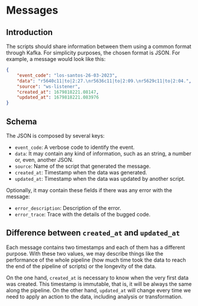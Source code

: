 # Messages

## Introduction

The scripts should share information between them using a common format through
Kafka. For simplicity purposes, the chosen format is JSON. For example, a
message would look like this:
```json
{
    "event_code": "los-santos-26-03-2023",
    "data": "r5640c11|to|2:27.\nr5636c11|to|2:09.\nr5629c11|to|2:04.",
    "source": "ws-listener",
    "created_at": 1679818221.08147,
    "updated_at": 1679818221.083976
}
```

## Schema

The JSON is composed by several keys:
- `event_code`: A verbose code to identify the event.
- `data`: It may contain any kind of information, such as an string, a number
  or, even, another JSON.
- `source`: Name of the script that generated the message.
- `created_at`: Timestamp when the data was generated.
- `updated_at`: Timestamp when the data was updated by another script.

Optionally, it may contain these fields if there was any error with the message:
- `error_description`: Description of the error.
- `error_trace`: Trace with the details of the bugged code.

## Difference between `created_at` and `updated_at`

Each message contains two timestamps and each of them has a different purpose.
With these two values, we may describe things like the performance of the whole
pipeline (how much time took the data to reach the end of the pipeline of
scripts) or the longevity of the data.

On the one hand, `created_at` is necessary to know when the very first data was
created. This timestamp is immutable, that is, it will be always the same along
the pipeline. On the other hand, `updated_at` will change every time we need to
apply an action to the data, including analysis or transformation.
